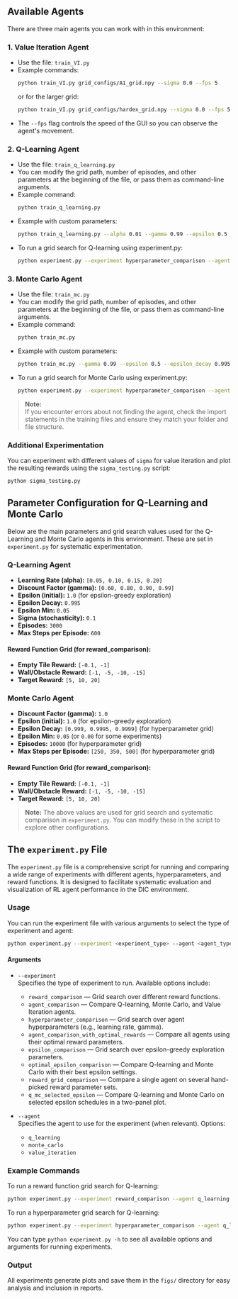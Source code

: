 ## Available Agents

There are three main agents you can work with in this environment:

### 1. Value Iteration Agent

- Use the file: `train_VI.py`
- Example commands:
  ```bash
  python train_VI.py grid_configs/A1_grid.npy --sigma 0.0 --fps 5
  ```
  or for the larger grid:
  ```bash
  python train_VI.py grid_configs/hardex_grid.npy --sigma 0.0 --fps 5
  ```
- The `--fps` flag controls the speed of the GUI so you can observe the agent's movement.

### 2. Q-Learning Agent

- Use the file: `train_q_learning.py`
- You can modify the grid path, number of episodes, and other parameters at the beginning of the file, or pass them as command-line arguments.
- Example command:
  ```bash
  python train_q_learning.py
  ```
- Example with custom parameters:
  ```bash
  python train_q_learning.py --alpha 0.01 --gamma 0.99 --epsilon 0.5 --episodes 5000 --max_steps 800
  ```
- To run a grid search for Q-learning using experiment.py:
  ```bash
  python experiment.py --experiment hyperparameter_comparison --agent q_learning
  ```

### 3. Monte Carlo Agent

- Use the file: `train_mc.py`
- You can modify the grid path, number of episodes, and other parameters at the beginning of the file, or pass them as command-line arguments.
- Example command:
  ```bash
  python train_mc.py
  ```
- Example with custom parameters:
  ```bash
  python train_mc.py --gamma 0.99 --epsilon 0.5 --epsilon_decay 0.995 --episodes 20000 --max_steps 500
  ```
- To run a grid search for Monte Carlo using experiment.py:
  ```bash
  python experiment.py --experiment hyperparameter_comparison --agent monte_carlo
  ```

> **Note:**  
> If you encounter errors about not finding the agent, check the import statements in the training files and ensure they match your folder and file structure.

### Additional Experimentation

You can experiment with different values of `sigma` for value iteration and plot the resulting rewards using the `sigma_testing.py` script:
```bash
python sigma_testing.py
```

## Parameter Configuration for Q-Learning and Monte Carlo

Below are the main parameters and grid search values used for the Q-Learning and Monte Carlo agents in this environment. These are set in `experiment.py` for systematic experimentation.

### Q-Learning Agent
- **Learning Rate (alpha):** `[0.05, 0.10, 0.15, 0.20]`
- **Discount Factor (gamma):** `[0.60, 0.80, 0.90, 0.99]`
- **Epsilon (initial):** `1.0` (for epsilon-greedy exploration)
- **Epsilon Decay:** `0.995`
- **Epsilon Min:** `0.05`
- **Sigma (stochasticity):** `0.1`
- **Episodes:** `3000`
- **Max Steps per Episode:** `600`

#### Reward Function Grid (for reward_comparison):
- **Empty Tile Reward:** `[-0.1, -1]`
- **Wall/Obstacle Reward:** `[-1, -5, -10, -15]`
- **Target Reward:** `[5, 10, 20]`

### Monte Carlo Agent
- **Discount Factor (gamma):** `1.0`
- **Epsilon (initial):** `1.0` (for epsilon-greedy exploration)
- **Epsilon Decay:** `[0.999, 0.9995, 0.9999]` (for hyperparameter grid)
- **Epsilon Min:** `0.05` (or `0.00` for some experiments)
- **Episodes:** `10000` (for hyperparameter grid)
- **Max Steps per Episode:** `[250, 350, 500]` (for hyperparameter grid)

#### Reward Function Grid (for reward_comparison):
- **Empty Tile Reward:** `[-0.1, -1]`
- **Wall/Obstacle Reward:** `[-1, -5, -10, -15]`
- **Target Reward:** `[5, 10, 20]`

> **Note:**
> The above values are used for grid search and systematic comparison in `experiment.py`. You can modify these in the script to explore other configurations.

## The `experiment.py` File

The `experiment.py` file is a comprehensive script for running and comparing a wide range of experiments with different agents, hyperparameters, and reward functions. It is designed to facilitate systematic evaluation and visualization of RL agent performance in the DIC environment.

### Usage

You can run the experiment file with various arguments to select the type of experiment and agent:

```bash
python experiment.py --experiment <experiment_type> --agent <agent_type>
```

#### Arguments

- `--experiment`  
  Specifies the type of experiment to run. Available options include:
  - `reward_comparison` — Grid search over different reward functions.
  - `agent_comparison` — Compare Q-learning, Monte Carlo, and Value Iteration agents.
  - `hyperparameter_comparison` — Grid search over agent hyperparameters (e.g., learning rate, gamma).
  - `agent_comparison_with_optimal_rewards` — Compare all agents using their optimal reward parameters.
  - `epsilon_comparison` — Grid search over epsilon-greedy exploration parameters.
  - `optimal_epsilon_comparison` — Compare Q-learning and Monte Carlo with their best epsilon settings.
  - `reward_grid_comparison` — Compare a single agent on several hand-picked reward parameter sets.
  - `q_mc_selected_epsilon` — Compare Q-learning and Monte Carlo on selected epsilon schedules in a two-panel plot.

- `--agent`  
  Specifies the agent to use for the experiment (when relevant). Options:
  - `q_learning`
  - `monte_carlo`
  - `value_iteration`

### Example Commands

To run a reward function grid search for Q-learning:
```bash
python experiment.py --experiment reward_comparison --agent q_learning
```

To run a hyperparameter grid search for Q-learning:
```bash
python experiment.py --experiment hyperparameter_comparison --agent q_learning
```

You can type `python experiment.py -h` to see all available options and arguments for running experiments.

### Output

All experiments generate plots and save them in the `figs/` directory for easy analysis and inclusion in reports.